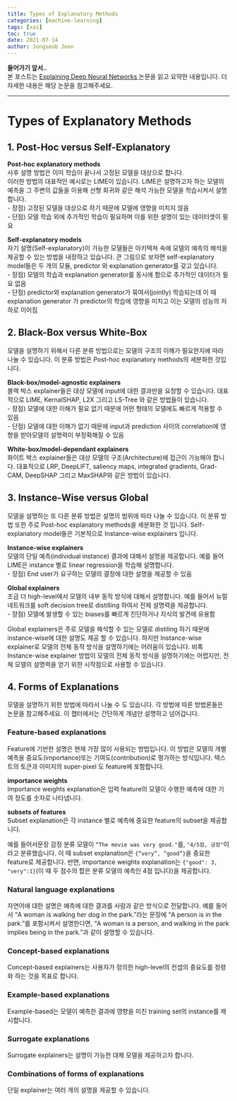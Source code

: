 ```yaml
---
title: Types of Explanatory Methods
categories: [machine-learning]
tags: [xai]
toc: true
date: 2021-07-14
author: Jongseob Jeon
---
```


**들어가기 앞서..**  
본 포스트는 [Explaining Deep Neural Networks
](https://arxiv.org/abs/2010.01496?fbclid=IwAR3Y5gfxtckZR4lHpFpQgo6ba-v_O0Fj-93G0sRMtXKYTBdESeH29uN4mg8) 논문을 읽고 요약한 내용입니다.
더 자세한 내용은 해당 논문을 참고해주세요.

---
# Types of Explanatory Methods

## 1. Post-Hoc versus Self-Explanatory
**Post-hoc explanatory methods**  
사후 설명 방법은 이미 학습이 끝나서 고정된 모델을 대상으로 합니다.  
이러한 방법의 대표적인 예시로는 LIME이 있습니다. LIME은 설명하고자 하는 모델의 예측을 그 주변의 값들을 이용해 선형 회귀와 같은 해석 가능한 모델을 학습시켜서 설명합니다.  
    - 장점) 고정된 모델을 대상으로 하기 때문에 모델에 영향을 미치지 않음  
    - 단점) 모델 학습 외에 추가적인 학습이 필요하며 이를 위한 설명이 있는 데이터셋이 필요

**Self-explanatory models**  
자기 설명(Self-explanatory)이 가능한 모델들은 아키텍쳐 속에 모델의 예측의 해석을 제공할 수 있는 방법을 내장하고 있습니다. 큰 그림으로 보자면 self-explanatory model들은 두 개의 모듈,  predictor 와 explanation generator를 갖고 있습니다.  
    - 장점) 모델의 학습과 explanation generator를 동시에 함으로 추가적인 데이터가 필요 없음  
    - 단점) predictor와 explanation generator가 묶여서(jointly) 학습되는데 이 때 explanation generator 가 predictor의 학습에 영향을 미치고 이는 모델의 성능의 저하로 이어짐  

## 2. Black-Box versus White-Box
모델을 설명하기 위해서 다른 분류 방법으로는 모델의 구조의 이해가 필요한지에 따라 나눌 수 있습니다. 이 분류 방법은 Post-hoc explanatory methods의 세분화한 것입니다. 

**Black-box/model-agnostic explainers**  
블랙 박스 explainer들은 대상 모델에 input에 대한 결과만을 요청할 수 있습니다. 대표적으로 LIME, KernalSHAP, L2X 그리고 LS-Tree 와 같은 방법들이 있습니다.  
    - 장점) 모델에 대한 이해가 필요 없기 때문에 어떤 형태의 모델에도 빠르게 적용할 수 있음  
    - 단점) 모델에 대한 이해가 없기 때문에 input과 prediction 사이의 correlation에 영향을 받아모델의 설명력이 부정확해질 수 있음  

**White-box/model-dependant explainers**  
화이트 박스 explainer들은 대상 모델의 구조(Architecture)에 접근이 가능해야 합니다. 대표적으로 LRP, DeepLIFT, saliency maps, integrated gradients, Grad-CAM, DeepSHAP 그리고 MaxSHAP와 같은 방법이 있습니다.

## 3. Instance-Wise versus Global

모델을 설명하는 또 다른 분류 방법은 설명의 범위에 따라 나눌 수 있습니다. 이 분류 방법 또한 주로 Post-hoc explanatory methods을 세분화한 것 입니다. Self-explanatory model들은 기본적으로 Instance-wise explainers 입니다.

**Instance-wise explainers**  
모델의 단일 예측(individual instance) 결과에 대해서 설명을 제공합니다. 예를 들어 LIME은 instance 별로 linear regression을 학습해 설명합니다.  
    - 장점) End user가 요구하는 모델의 결정에 대한 설명을 제공할 수 있음

**Global explainers**  
조금 더 high-level에서 모델의 내부 동작 방식에 대해서 설명합니다. 예를 들어서 뉴럴 네트워크를 soft decision tree로 distilling 하여서 전체 설명력을 제공합니다.  
    - 장점) 모델에 발생할 수 있는 biases를 빠르게 진단하거나 지식의 발견에 유용함

Global explainers은 주로 모델을 해석할 수 있는 모델로 distiling 하기 때문에 instance-wise에 대한 설명도 제공 할 수 있습니다. 하지만 Instance-wise explainer로 모델의 전체 동작 방식을 설명하기에는 어려움이 있습니다. 비록 Instance-wise explainer 방법이 모델의 전체 동작 방식을 설명하기에는 어렵지만, 전체 모델의 설명력을 얻기 위한 시작점으로 사용할 수 있습니다.

## 4. Forms of Explanations
모델을 설명하기 위한 방법에 따라서 나눌 수 도 있습니다. 각 방법에 따른 방법론들은 논문을 참고해주세요. 이 챕터에서는 간단하게 개념만 설명하고 넘어갑니다.

### Feature-based explanations
Feature에 기반한 설명은 현재 가장 많이 사용되는 방법입니다. 이 방법은 모델의 개별 예측을 중요도(importance)또는 기여도(contribution)로 평가하는 방식입니다. 텍스트의 토큰과 이미지의 super-pixel 도 feature에 포함합니다.

**importance weights**  
Importance weights explanation은 입력 feature의 모델이 수행한 예측에 대한 기여 정도를 숫자로 나타냅니다. 

**subsets of features**  
Subset explanation은 각 instance 별로 예측에 중요한 feature의 subset을 제공합니다.

예를 들어서문장 감정 분류 모델이 `“The movie was very good."`를, `"4/5점, 긍정"`이라고 분류했습니다. 이 때 subset explanation은 `{“very”, “good”}`을 중요한 feature로 제공합니다. 반면, importance weights explanation는 `{"good": 3, "very":1}`(이 때 두 점수의 합은 분류 모델의 예측인 4점 입니다)을 제공합니다. 

### Natural language explanations
자연어에 대한 설명은 예측에 대한 결과를 사람과 같은 방식으로 전달합니다. 예를 들어서 “A woman is walking her dog in the park.”라는 문장에 “A person is in the park.”를 포함시켜서 설명한다면, “A woman is a person, and walking in the park implies being in the park.”과 같이 설명할 수 있습니다.

### Concept-based explanations
Concept-based explainers는 사용자가 정의한 high-level의 컨셉의 중요도를 정령화 하는 것을 목표로 합니다.

### Example-based explanations
Example-based는 모델이 예측한 결과에 영향을 미친 training set의 instance를 제시합니다.

### Surrogate explanations
Surrogate explainers는 설명이 가능한 대체 모델을 제공하고자 합니다.

### Combinations of forms of explanations
단일 explainer는 여러 개의 설명을 제공할 수 있습니다.
